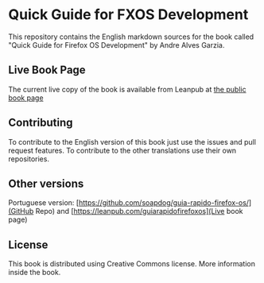 # Quick Guide for FXOS Development

This repository contains the English markdown sources for the book called "Quick Guide for Firefox OS Development" by Andre Alves Garzia.

## Live Book Page

The current live copy of the book is available from Leanpub at [the public book page](https://leanpub.com/quickguidefirefoxosdevelopment/)

## Contributing

To contribute to the English version of this book just use the issues and pull request features. To contribute to the other translations use their own repositories.

## Other versions

Portuguese version: [https://github.com/soapdog/guia-rapido-firefox-os/](GitHub Repo) and [https://leanpub.com/guiarapidofirefoxos](Live book page)

## License

This book is distributed using Creative Commons license. More information inside the book.
